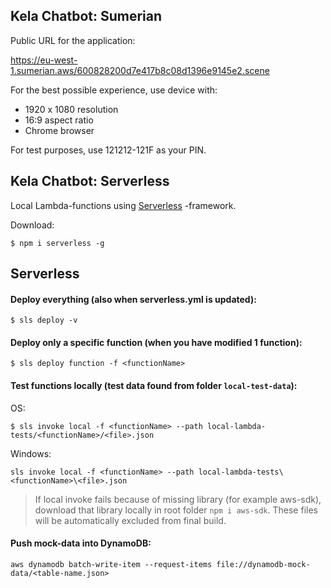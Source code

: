 Kela Chatbot: Sumerian
----------------------

Public URL for the application:

https://eu-west-1.sumerian.aws/600828200d7e417b8c08d1396e9145e2.scene

For the best possible experience, use device with:

- 1920 x 1080 resolution
- 16:9 aspect ratio
- Chrome browser

For test purposes, use 121212-121F as your PIN.

Kela Chatbot: Serverless
------------------------

Local Lambda-functions using [Serverless](https://serverless.com/) -framework.

Download: 
```
$ npm i serverless -g
```


Serverless
----------

#### Deploy everything (also when serverless.yml is updated): 

```
$ sls deploy -v
```

#### Deploy only a specific function (when you have modified 1 function): 
```
$ sls deploy function -f <functionName>
```

#### Test functions locally (test data found from folder `local-test-data`):

OS: 
```
$ sls invoke local -f <functionName> --path local-lambda-tests/<functionName>/<file>.json
```

Windows:
```
sls invoke local -f <functionName> --path local-lambda-tests\<functionName>\<file>.json
```
> If local invoke fails because of missing library (for example aws-sdk), download that 
> library locally in root folder `npm i aws-sdk`. These files will be automatically excluded 
> from final build.

#### Push mock-data into DynamoDB:

```
aws dynamodb batch-write-item --request-items file://dynamodb-mock-data/<table-name.json>
```
